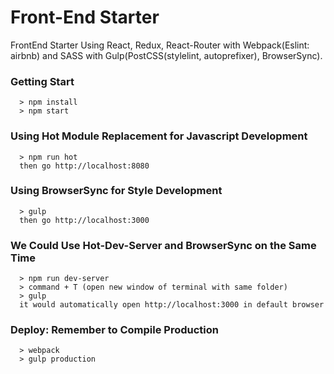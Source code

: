 # Front-End Starter

FrontEnd Starter
Using React, Redux, React-Router with Webpack(Eslint: airbnb) and
SASS with Gulp(PostCSS(stylelint, autoprefixer), BrowserSync).

### Getting Start ###
```
  > npm install
  > npm start
```

### Using Hot Module Replacement for Javascript Development ###
```
  > npm run hot
  then go http://localhost:8080
```

### Using BrowserSync for Style Development ###
```
  > gulp
  then go http://localhost:3000
```

### We Could Use Hot-Dev-Server and BrowserSync on the Same Time ###
```
  > npm run dev-server
  > command + T (open new window of terminal with same folder)
  > gulp
  it would automatically open http://localhost:3000 in default browser
```

### Deploy: Remember to Compile Production ###
```
  > webpack
  > gulp production
```

